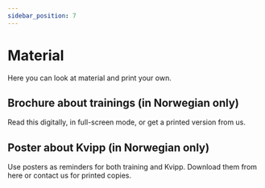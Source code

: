 ```yaml
---
sidebar_position: 7
---
```

# Material
Here you can look at material and print your own.

## Brochure about trainings (in Norwegian only)
Read this digitally, in full-screen mode, or get a printed version from us.
<script src="https://static.elfsight.com/platform/platform.js" async></script>
<div class="elfsight-app-e4437cdb-fdb2-425e-8ff7-6ffb3785fe8d" data-elfsight-app-lazy></div>

## Poster about Kvipp (in Norwegian only)
Use posters as reminders for both training and Kvipp. Download them from here or contact us for printed copies.

<div className="elfsight-app-3bee04e9-6a3d-4095-8b12-161ea93d6953" data-elfsight-app-lazy style={{marginTop: "30px"}}></div>
